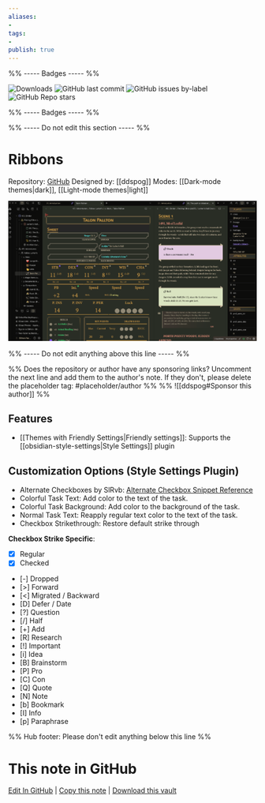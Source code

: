 ```yaml
---
aliases:
- 
tags: 
- 
publish: true
---
```


%% ----- Badges ----- %%

![Downloads](https://img.shields.io/badge/downloads-1344-573E7A?style=for-the-badge&logo=)
![GitHub last commit](https://img.shields.io/github/last-commit/ddspog/obsidian-ribbons-theme?color=573E7A&label=last%20update&logo=github&style=for-the-badge)
![GitHub issues by-label](https://img.shields.io/github/issues/ddspog/obsidian-ribbons-theme/help%20wanted?color=573E7A&logo=github&style=for-the-badge) 
![GitHub Repo stars](https://img.shields.io/github/stars/ddspog/obsidian-ribbons-theme?color=573E7A&logo=github&style=for-the-badge)

%% ----- Badges ----- %%

%% ----- Do not edit this section ----- %%

# Ribbons

Repository: [GitHub](https://github.com/ddspog/obsidian-ribbons-theme)
Designed by: [[ddspog]]
Modes: [[Dark-mode themes|dark]], [[Light-mode themes|light]]



![screenshot](https://github.com/ddspog/obsidian-ribbons-theme/raw/HEAD/screenshot.png)

%% ----- Do not edit anything above this line ----- %% 

%% Does the repository or author have any sponsoring links? Uncomment the next line and add them to the author's note. If they don't, please delete the placeholder tag: #placeholder/author %%
%% ![[ddspog#Sponsor this author]] %%


## Features

- [[Themes with Friendly Settings|Friendly settings]]: Supports the [[obsidian-style-settings|Style Settings]] plugin

## Customization Options (Style Settings Plugin) 
- Alternate Checkboxes by SlRvb: [Alternate Checkbox Snippet Reference](https://publish.obsidian.md/slrvb-docs/ITS+Theme/Alternate+Checkboxes)
- Colorful Task Text: Add color to the text of the task.
- Colorful Task Background: Add color to the background of the task.
- Normal Task Text: Reapply regular text color to the text of the task.
- Checkbox Strikethrough: Restore default strike through

**Checkbox Strike Specific**: 
- [x] Regular
- [X] Checked
- [-] Dropped
- [>] Forward
- [<] Migrated / Backward
- [D] Defer / Date
- [?] Question
- [/] Half
- [+] Add
- [R] Research
- [!] Important
- [i] Idea
- [B] Brainstorm
- [P] Pro
- [C] Con
- [Q] Quote
- [N] Note
- [b] Bookmark
- [I] Info
- [p] Paraphrase


%% Hub footer: Please don't edit anything below this line %%

# This note in GitHub

<span class="git-footer">[Edit In GitHub](https://github.dev/obsidian-community/obsidian-hub/blob/main/02%20-%20Community%20Expansions/02.05%20All%20Community%20Expansions/Themes/Ribbons.md "git-hub-edit-note") | [Copy this note](https://raw.githubusercontent.com/obsidian-community/obsidian-hub/main/02%20-%20Community%20Expansions/02.05%20All%20Community%20Expansions/Themes/Ribbons.md "git-hub-copy-note") | [Download this vault](https://github.com/obsidian-community/obsidian-hub/archive/refs/heads/main.zip "git-hub-download-vault") </span>
